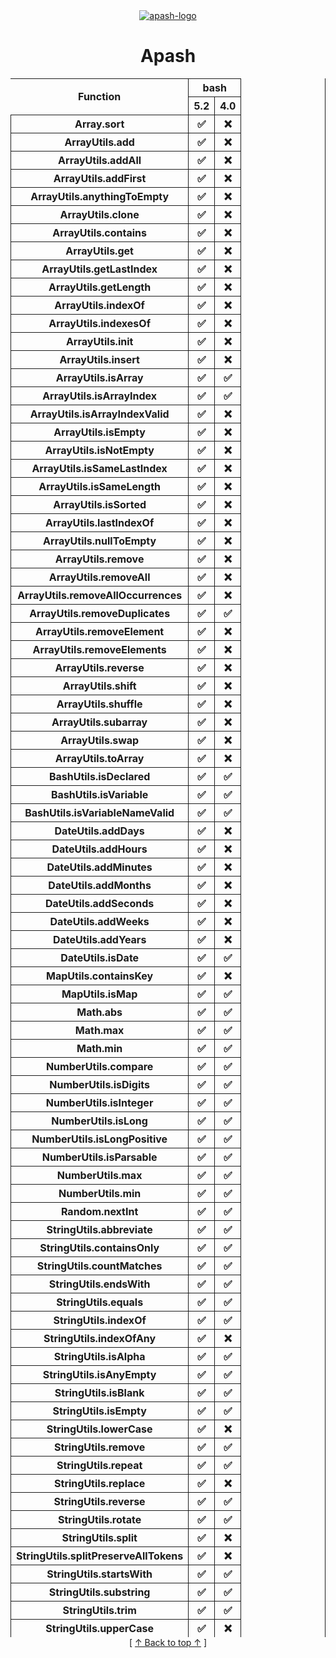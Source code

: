 <style>
  table {
    border-collapse: separate;
    border-spacing: 0;
    border-right: thin solid;
    margin: auto;
  }

  thead {
    position: -webkit-sticky; /* for Safari */
    position: sticky;
    top: 0;
  } 

  td {
    border-left: thin dashed;
  }

  th {
    border-right: thin solid;
  }

  thead th {
    text-align: center;
  }
  
  .start {
    border-left: thin solid;
  }

  /* Dark Mode */
  @media (prefers-color-scheme: dark) {
  thead tr th {
    background-color: black;
    color: white;
    z-index: 1;
    border: thin solid white;
  }

  /* Light Mode */
  @media (prefers-color-scheme: light) {
  thead tr th {
    background-color: #edededff;
    color: black;
  }
</style>

<div align='center' id='apash-top'>
  <a href='https://github.com/hastec-fr/apash'>
    <img alt='apash-logo' src='../../../../assets/apash-logo.svg'/>
  </a>

  # Apash
</div>

<table>
  <thead>
    <tr>
      <th rowspan="2">Function</th>
      <th colspan='2'>bash</th>
    </tr>
    <tr>
      <th>5.2</th><th>4.0</th>
    </tr>
  </thead>
  <tbody>
      <tr><th class='start'>Array.sort</th><th>✅</th><th>❌</th></tr><tr><th class='start'>ArrayUtils.add</th><th>✅</th><th>❌</th></tr><tr><th class='start'>ArrayUtils.addAll</th><th>✅</th><th>❌</th></tr><tr><th class='start'>ArrayUtils.addFirst</th><th>✅</th><th>❌</th></tr><tr><th class='start'>ArrayUtils.anythingToEmpty</th><th>✅</th><th>❌</th></tr><tr><th class='start'>ArrayUtils.clone</th><th>✅</th><th>❌</th></tr><tr><th class='start'>ArrayUtils.contains</th><th>✅</th><th>❌</th></tr><tr><th class='start'>ArrayUtils.get</th><th>✅</th><th>❌</th></tr><tr><th class='start'>ArrayUtils.getLastIndex</th><th>✅</th><th>❌</th></tr><tr><th class='start'>ArrayUtils.getLength</th><th>✅</th><th>❌</th></tr><tr><th class='start'>ArrayUtils.indexOf</th><th>✅</th><th>❌</th></tr><tr><th class='start'>ArrayUtils.indexesOf</th><th>✅</th><th>❌</th></tr><tr><th class='start'>ArrayUtils.init</th><th>✅</th><th>❌</th></tr><tr><th class='start'>ArrayUtils.insert</th><th>✅</th><th>❌</th></tr><tr><th class='start'>ArrayUtils.isArray</th><th>✅</th><th>✅</th></tr><tr><th class='start'>ArrayUtils.isArrayIndex</th><th>✅</th><th>✅</th></tr><tr><th class='start'>ArrayUtils.isArrayIndexValid</th><th>✅</th><th>❌</th></tr><tr><th class='start'>ArrayUtils.isEmpty</th><th>✅</th><th>❌</th></tr><tr><th class='start'>ArrayUtils.isNotEmpty</th><th>✅</th><th>❌</th></tr><tr><th class='start'>ArrayUtils.isSameLastIndex</th><th>✅</th><th>❌</th></tr><tr><th class='start'>ArrayUtils.isSameLength</th><th>✅</th><th>❌</th></tr><tr><th class='start'>ArrayUtils.isSorted</th><th>✅</th><th>❌</th></tr><tr><th class='start'>ArrayUtils.lastIndexOf</th><th>✅</th><th>❌</th></tr><tr><th class='start'>ArrayUtils.nullToEmpty</th><th>✅</th><th>❌</th></tr><tr><th class='start'>ArrayUtils.remove</th><th>✅</th><th>❌</th></tr><tr><th class='start'>ArrayUtils.removeAll</th><th>✅</th><th>❌</th></tr><tr><th class='start'>ArrayUtils.removeAllOccurrences</th><th>✅</th><th>❌</th></tr><tr><th class='start'>ArrayUtils.removeDuplicates</th><th>✅</th><th>✅</th></tr><tr><th class='start'>ArrayUtils.removeElement</th><th>✅</th><th>❌</th></tr><tr><th class='start'>ArrayUtils.removeElements</th><th>✅</th><th>❌</th></tr><tr><th class='start'>ArrayUtils.reverse</th><th>✅</th><th>❌</th></tr><tr><th class='start'>ArrayUtils.shift</th><th>✅</th><th>❌</th></tr><tr><th class='start'>ArrayUtils.shuffle</th><th>✅</th><th>❌</th></tr><tr><th class='start'>ArrayUtils.subarray</th><th>✅</th><th>❌</th></tr><tr><th class='start'>ArrayUtils.swap</th><th>✅</th><th>❌</th></tr><tr><th class='start'>ArrayUtils.toArray</th><th>✅</th><th>❌</th></tr><tr><th class='start'>BashUtils.isDeclared</th><th>✅</th><th>✅</th></tr><tr><th class='start'>BashUtils.isVariable</th><th>✅</th><th>✅</th></tr><tr><th class='start'>BashUtils.isVariableNameValid</th><th>✅</th><th>✅</th></tr><tr><th class='start'>DateUtils.addDays</th><th>✅</th><th>❌</th></tr><tr><th class='start'>DateUtils.addHours</th><th>✅</th><th>❌</th></tr><tr><th class='start'>DateUtils.addMinutes</th><th>✅</th><th>❌</th></tr><tr><th class='start'>DateUtils.addMonths</th><th>✅</th><th>❌</th></tr><tr><th class='start'>DateUtils.addSeconds</th><th>✅</th><th>❌</th></tr><tr><th class='start'>DateUtils.addWeeks</th><th>✅</th><th>❌</th></tr><tr><th class='start'>DateUtils.addYears</th><th>✅</th><th>❌</th></tr><tr><th class='start'>DateUtils.isDate</th><th>✅</th><th>✅</th></tr><tr><th class='start'>MapUtils.containsKey</th><th>✅</th><th>❌</th></tr><tr><th class='start'>MapUtils.isMap</th><th>✅</th><th>✅</th></tr><tr><th class='start'>Math.abs</th><th>✅</th><th>✅</th></tr><tr><th class='start'>Math.max</th><th>✅</th><th>✅</th></tr><tr><th class='start'>Math.min</th><th>✅</th><th>✅</th></tr><tr><th class='start'>NumberUtils.compare</th><th>✅</th><th>✅</th></tr><tr><th class='start'>NumberUtils.isDigits</th><th>✅</th><th>✅</th></tr><tr><th class='start'>NumberUtils.isInteger</th><th>✅</th><th>✅</th></tr><tr><th class='start'>NumberUtils.isLong</th><th>✅</th><th>✅</th></tr><tr><th class='start'>NumberUtils.isLongPositive</th><th>✅</th><th>✅</th></tr><tr><th class='start'>NumberUtils.isParsable</th><th>✅</th><th>✅</th></tr><tr><th class='start'>NumberUtils.max</th><th>✅</th><th>✅</th></tr><tr><th class='start'>NumberUtils.min</th><th>✅</th><th>✅</th></tr><tr><th class='start'>Random.nextInt</th><th>✅</th><th>✅</th></tr><tr><th class='start'>StringUtils.abbreviate</th><th>✅</th><th>✅</th></tr><tr><th class='start'>StringUtils.containsOnly</th><th>✅</th><th>✅</th></tr><tr><th class='start'>StringUtils.countMatches</th><th>✅</th><th>✅</th></tr><tr><th class='start'>StringUtils.endsWith</th><th>✅</th><th>✅</th></tr><tr><th class='start'>StringUtils.equals</th><th>✅</th><th>✅</th></tr><tr><th class='start'>StringUtils.indexOf</th><th>✅</th><th>✅</th></tr><tr><th class='start'>StringUtils.indexOfAny</th><th>✅</th><th>❌</th></tr><tr><th class='start'>StringUtils.isAlpha</th><th>✅</th><th>✅</th></tr><tr><th class='start'>StringUtils.isAnyEmpty</th><th>✅</th><th>✅</th></tr><tr><th class='start'>StringUtils.isBlank</th><th>✅</th><th>✅</th></tr><tr><th class='start'>StringUtils.isEmpty</th><th>✅</th><th>✅</th></tr><tr><th class='start'>StringUtils.lowerCase</th><th>✅</th><th>❌</th></tr><tr><th class='start'>StringUtils.remove</th><th>✅</th><th>✅</th></tr><tr><th class='start'>StringUtils.repeat</th><th>✅</th><th>✅</th></tr><tr><th class='start'>StringUtils.replace</th><th>✅</th><th>❌</th></tr><tr><th class='start'>StringUtils.reverse</th><th>✅</th><th>✅</th></tr><tr><th class='start'>StringUtils.rotate</th><th>✅</th><th>✅</th></tr><tr><th class='start'>StringUtils.split</th><th>✅</th><th>❌</th></tr><tr><th class='start'>StringUtils.splitPreserveAllTokens</th><th>✅</th><th>❌</th></tr><tr><th class='start'>StringUtils.startsWith</th><th>✅</th><th>✅</th></tr><tr><th class='start'>StringUtils.substring</th><th>✅</th><th>✅</th></tr><tr><th class='start'>StringUtils.trim</th><th>✅</th><th>✅</th></tr><tr><th class='start'>StringUtils.upperCase</th><th>✅</th><th>❌</th></tr>
  </tbody>
</table>

<div align='center'>[ <a href='#apash-top'>↑ Back to top ↑</a> ]</div>
